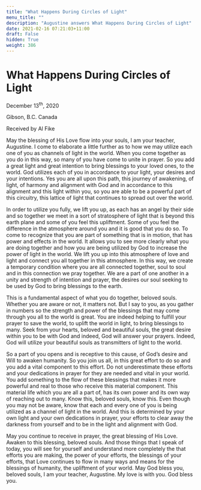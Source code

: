 ```yaml
---
title: "What Happens During Circles of Light"
menu_title: ""
description: "Augustine answers What Happens During Circles of Light"
date: 2021-02-16 07:21:03+11:00
draft: False
hidden: True
weight: 386
---
```

# What Happens During Circles of Light

December 13<sup>th</sup>, 2020

Gibson, B.C. Canada

Received by Al Fike



May the blessing of His Love flow into your souls, I am your teacher, Augustine. I come to elaborate a little further as to how we may utilize each one of you as channels of light in the world. When you come together as you do in this way, so many of you have come to unite in prayer. So you add a great light and great intention to bring blessings to your loved ones, to the world. God utilizes each of you in accordance to your light, your desires and your intentions. Yes you are all upon this path, this journey of awakening, of light, of harmony and alignment with God and in accordance to this alignment and this light within you, so you are able to be a powerful part of this circuitry, this lattice of light that continues to spread out over the world.

In order to utilize you fully, we lift you up, as each has an angel by their side and so together we meet in a sort of stratosphere of light that is beyond this earth plane and some of you feel this upliftment. Some of you feel the difference in the atmosphere around you and it is good that you do so. To come to recognize that you are part of something that is in motion, that has power and effects in the world. It allows you to see more clearly what you are doing together and how you are being utilized by God to increase the power of light in the world. We lift you up into this atmosphere of love and light and connect you all together in this atmosphere. In this way, we create a temporary condition where you are all connected together, soul to soul and in this connection we pray together. We are a part of one another in a unity and strength of intention and prayer, the desires our soul seeking to be used by God to bring blessings to the earth.

This is a fundamental aspect of what you do together, beloved souls. Whether you are aware or not, it matters not. But I say to you, as you gather in numbers so the strength and power of the blessings that may come through you all to the world is great. You are indeed helping to fulfill your prayer to save the world, to uplift the world in light, to bring blessings to many. Seek from your hearts, beloved and beautiful souls, the great desire within you to be with God and indeed, God will answer your prayers. Indeed, God will utilize your beautiful souls as transmitters of light to the world.

So a part of you opens and is receptive to this cause, of God’s desire and Will to awaken humanity. So you join us all, in this great effort to do so and you add a vital component to this effort. Do not underestimate these efforts and your dedications in prayer for they are needed and vital in your world. You add something to the flow of these blessings that makes it more powerful and real to those who receive this material component. This material life which you are all a part of, has its own power and its own way of reaching out to many. Know this, beloved souls, know this. Even though you may not be aware, know that each and every one of you is being utilized as a channel of light in the world. And this is determined by your own light and your own dedications in prayer, your efforts to clear away the darkness from yourself and to be in the light and alignment with God.

May you continue to receive in prayer, the great blessing of His Love. Awaken to this blessing, beloved souls. And those things that I speak of today, you will see for yourself and understand more completely the that efforts you are making, the power of your efforts, the blessings of your efforts, that Love continues to flow in many ways and means for the blessings of humanity, the upliftment of your world. May God bless you, beloved souls, I am your teacher, Augustine. My love is with you. God bless you.